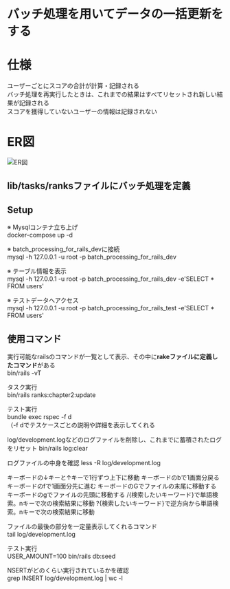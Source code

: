 # バッチ処理を用いてデータの一括更新をする

# 仕様
ユーザーごとにスコアの合計が計算・記録される  
バッチ処理を再実行したときは、これまでの結果はすべてリセットされ新しい結果が記録される  
スコアを獲得していないユーザーの情報は記録されない  


# ER図
![ER図](https://user-images.githubusercontent.com/66477859/133884329-6adb4de4-4440-426e-8d4e-5122866ad244.png)  
  
  
## lib/tasks/ranksファイルにバッチ処理を定義  
  
  
## Setup
  
※ Mysqlコンテナ立ち上げ  
docker-compose up -d  
  
※ batch_processing_for_rails_devに接続  
mysql -h 127.0.0.1 -u root -p batch_processing_for_rails_dev  
  
※ テーブル情報を表示  
mysql -h 127.0.0.1 -u root -p batch_processing_for_rails_dev -e'SELECT * FROM users'  
  
※ テストデータへアクセス  
mysql -h 127.0.0.1 -u root -p batch_processing_for_rails_test -e'SELECT * FROM users'


## 使用コマンド  

実行可能なrailsのコマンドが一覧として表示、その中に**rakeファイルに定義したコマンド**がある  
bin/rails -vT  
  
タスク実行  
bin/rails ranks:chapter2:update
  
テスト実行  
bundle exec rspec -f d  
（-f dでテスケースごとの説明や詳細を表示してくれる  
  
log/development.logなどのログファイルを削除し、これまでに蓄積されたログをリセット
bin/rails log:clear  
  
ログファイルの中身を確認
less -R log/development.log  
  
キーボードの↓キーと↑キーで1行ずつ上下に移動
キーボードのbで1画面分戻る
キーボードのfで1画面分先に進む
キーボードのGでファイルの末尾に移動する
キーボードのgでファイルの先頭に移動する
/{検索したいキーワード}で単語検索。nキーで次の検索結果に移動
?{検索したいキーワード}で逆方向から単語検索。nキーで次の検索結果に移動  
  
ファイルの最後の部分を一定量表示してくれるコマンド  
tail log/development.log  
  
テスト実行  
USER_AMOUNT=100 bin/rails db:seed  
  
NSERTがどのくらい実行されているかを確認  
grep INSERT log/development.log | wc -l

